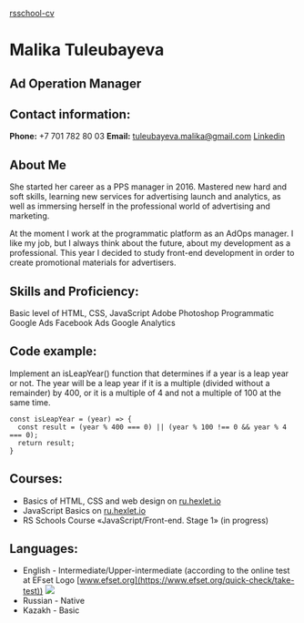 [rsschool-cv](https://tuleubayeva-malika.github.io/rsschool-cv-new/)

# Malika Tuleubayeva #
## Ad Operation Manager ##

## Contact information: ##
**Phone:** +7 701 782 80 03
**Email:** tuleubayeva.malika@gmail.com
[Linkedin](https://www.linkedin.com/in/malika-tuleubayeva-50b005190/)

## About Me ##
She started her career as a PPS manager in 2016. Mastered new hard and soft skills, learning new services for advertising launch and analytics, as well as immersing herself in the professional world of advertising and marketing.

At the moment I work at the programmatic platform as an AdOps manager. I like my job, but I always think about the future, about my development as a professional. This year I decided to study front-end development in order to create promotional materials for advertisers.

## Skills and Proficiency: ##
Basic level of HTML, CSS, JavaScript
Adobe Photoshop
Programmatic
Google Ads
Facebook Ads
Google Analytics

## Code example: ##
Implement an isLeapYear() function that determines if a year is a leap year or not. The year will be a leap year if it is a multiple (divided without a remainder) by 400, or it is a multiple of 4 and not a multiple of 100 at the same time.

    const isLeapYear = (year) => {
      const result = (year % 400 === 0) || (year % 100 !== 0 && year % 4 === 0);
      return result;
    }

## Courses: ##
- Basics of HTML, CSS and web design on [ru.hexlet.io](https://ru.hexlet.io/)
- JavaScript Basics on [ru.hexlet.io](https://ru.hexlet.io/)
- RS Schools Course «JavaScript/Front-end. Stage 1» (in progress)

## Languages: ##
- English - Intermediate/Upper-intermediate (according to the online test at EFset Logo [www.efset.org](https://www.efset.org/quick-check/take-test))
![](/https://annavoloshina.github.io/rsschool-cv/images/efset-english-level.jpg)
- Russian - Native
- Kazakh - Basic